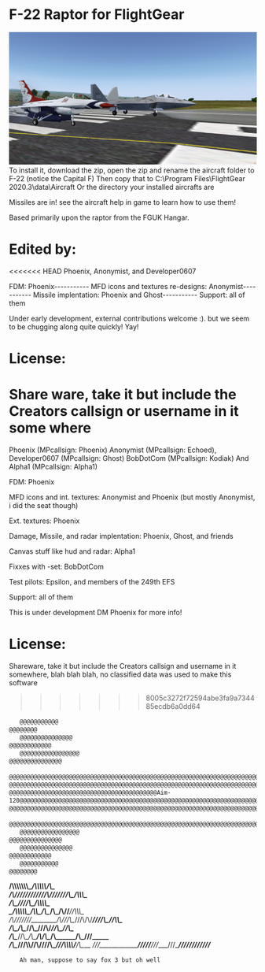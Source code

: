 # F-22 Raptor for FlightGear

![image](/pic.png)
To install it, download the zip, open the zip and rename the aircraft folder to F-22 (notice the Capital F)
Then copy that to C:\Program Files\FlightGear 2020.3\data\Aircraft Or the directory your installed aircrafts are

Missiles are in! see the aircraft help in game to learn how to use them!

Based primarily upon the raptor from the FGUK Hangar.

# Edited by:
<<<<<<< HEAD
 Phoenix, Anonymist, and Developer0607

 FDM: Phoenix-----------
 MFD icons and textures re-designs:  Anonymist-----------
 Missile implentation: Phoenix and Ghost-----------
 Support: all of them                  

Under early development, external contributions welcome :).
but we seem to be chugging along quite quickly! Yay!

# License: 
Share ware, take it but include the Creators callsign or username in it some where
=======
Phoenix (MPcallsign: Phoenix) 
Anonymist (MPcallsign: Echoed), Developer0607 (MPcallsign: Ghost) BobDotCom (MPcallsign: Kodiak) And Alpha1 (MPcallsign: Alpha1)

 FDM: Phoenix

 MFD icons and int. textures:  Anonymist and Phoenix (but mostly Anonymist, i did the seat though)

 Ext. textures: Phoenix 

 Damage, Missile, and radar implentation: Phoenix, Ghost, and friends

 Canvas stuff like hud and radar: Alpha1

 Fixxes with -set: BobDotCom

Test pilots: Epsilon, and members of the 249th EFS

 Support: all of them                  


This is under development
DM Phoenix for more info!

# License: 
Shareware, take it but include the Creators callsign and username in it somewhere, blah blah blah, no classified data was used to make this software
>>>>>>> 8005c3272f72594abe3fa9a734485ecdb6a0dd64

       @@@@@@@@@@@                                                           @@@@@@@@                                                                                
       @@@@@@@@@@@@@@@                                                       @@@@@@@@@@@@                                                                          
       @@@@@@@@@@@@@@@@@                                                     @@@@@@@@@@@@@@@                                                                       
      @@@@@@@@@@@@@@@@@@@@@@@@@@@@@@@@@@@@@@@@@@@@@@@@@@@@@@@@@@@@@@@@@@@@@@@@@@@@@@@@@@@@@@@@@@@@@@@@@@@@@@@@@@@@@@@@@@@@@@@@@@@@@@@@@@@@@@@@@@@@@@@@@@@          
    @@@@@@@@@@@@@@@@@@@@@@@@@@@@@@@@@@@@@@@@@@@@@@@@@@@@@@@@@@@@@@@@@@@@@@@@@@@@@@@@@@@@@@@@@@@@@@@@@@@@@@@@@@@@@@@@@@@@@@@@@@@@@@@@@@@@@@@@@@@@@@@@@@@@@@@@@   
    @@@@@@@@@@@@@@@@@@@@@@@@@@@@@@@@@@@@@@@@@@Aim-120@@@@@@@@@@@@@@@@@@@@@@@@@@@@@@@@@@@@@@@@@@@@@@@@@@@@@@@@@@@@@@@@@@@@@@@@@@@@@@@@@@@@@@@@@@@@@@@@@@@@@@@@@@            
    @@@@@@@@@@@@@@@@@@@@@@@@@@@@@@@@@@@@@@@@@@@@@@@@@@@@@@@@@@@@@@@@@@@@@@@@@@@@@@@@@@@@@@@@@@@@@@@@@@@@@@@@@@@@@@@@@@@@@@@@@@@@@@@@@@@@@@@@@@@@@@@@@@@@@@@@@   
      @@@@@@@@@@@@@@@@@@@@@@@@@@@@@@@@@@@@@@@@@@@@@@@@@@@@@@@@@@@@@@@@@@@@@@@@@@@@@@@@@@@@@@@@@@@@@@@@@@@@@@@@@@@@@@@@@@@@@@@@@@@@@@@@@@@@@@@@@@@@@@@@@@@         
       @@@@@@@@@@@@@@@@@                                                     @@@@@@@@@@@@@@@                                                                    
       @@@@@@@@@@@@@@@                                                       @@@@@@@@@@@@                                                                          
       @@@@@@@@@@@                                                           @@@@@@@@                                                       
__/\\\\\\\\\\\\\\\___________________________________________/\\\\\\\\\\______/\\\____        
 _\/\\\///////////__________________________________________/\\\///////\\\___/\\\\\\\__       
  _\/\\\____________________________________________________\///______/\\\___/\\\\\\\\\_      
   _\/\\\\\\\\\\\_________/\\\\\_____/\\\____/\\\___________________/\\\//___\//\\\\\\\__     
    _\/\\\///////________/\\\///\\\__\///\\\/\\\/___________________\////\\\___\//\\\\\___    
     _\/\\\______________/\\\__\//\\\___\///\\\/________________________\//\\\___\//\\\____   
      _\/\\\_____________\//\\\__/\\\_____/\\\/\\\______________/\\\______/\\\_____\///_____  
       _\/\\\______________\///\\\\\/____/\\\/\///\\\___________\///\\\\\\\\\/_______/\\\____ 
        _\///_________________\/////_____\///____\///______________\/////////________\///_____

       Ah man, suppose to say fox 3 but oh well
